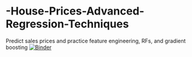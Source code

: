 # -House-Prices-Advanced-Regression-Techniques
Predict sales prices and practice feature engineering, RFs, and gradient boosting
[![Binder](https://mybinder.org/badge_logo.svg)](https://mybinder.org/v2/gh/aprabaka/-House-Prices-Advanced-Regression-Techniques#-house-prices-advanced-regression-techniques/master)
